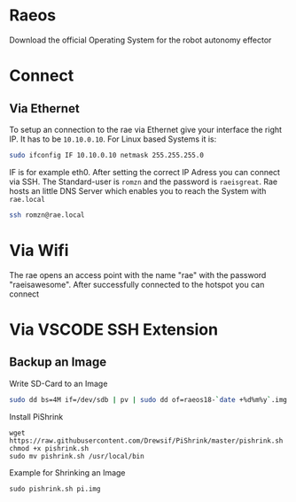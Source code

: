 # Raeos
Download the official Operating System for the robot autonomy effector
# Connect 
## Via Ethernet
To setup an connection to the rae via Ethernet give your interface the right IP. It has to be `10.10.0.10`.
For Linux based Systems it is:
```bash
sudo ifconfig IF 10.10.0.10 netmask 255.255.255.0
```
IF is for example eth0. After setting the correct IP Adress you can connect via SSH.
The Standard-user is `romzn` and the password is `raeisgreat`. Rae hosts an little DNS Server which enables you to reach the System with `rae.local`

```bash
ssh romzn@rae.local
```

# Via Wifi
The rae opens an access point with the name "rae" with the password "raeisawesome".
After successfully connected to the hotspot you can connect 

# Via VSCODE SSH Extension

## Backup an Image
Write SD-Card to an Image
```bash
sudo dd bs=4M if=/dev/sdb | pv | sudo dd of=raeos18-`date +%d%m%y`.img
```
Install PiShrink
```
wget https://raw.githubusercontent.com/Drewsif/PiShrink/master/pishrink.sh
chmod +x pishrink.sh
sudo mv pishrink.sh /usr/local/bin
```
Example for Shrinking an Image
```
sudo pishrink.sh pi.img
```
